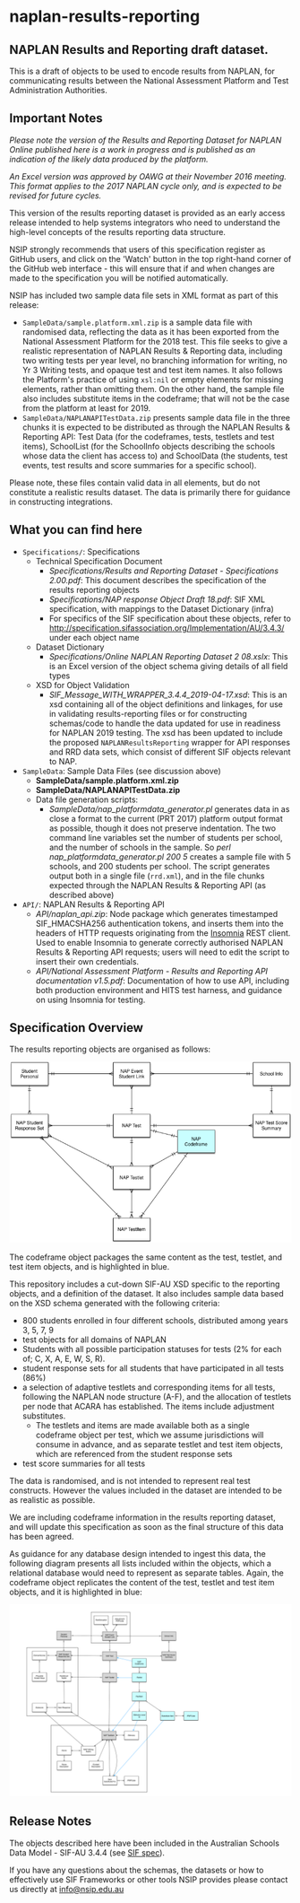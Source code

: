 # naplan-results-reporting


## NAPLAN Results and Reporting draft dataset. 
This is a draft of objects to be used to  encode results from NAPLAN, for communicating results between the National Assessment Platform and Test Administration Authorities.

## Important Notes

_Please note the version of the Results and Reporting Dataset for NAPLAN Online published here is a work in progress and is published as an indication of the likely data produced by the platform._
 
_An Excel version was approved by OAWG at their November 2016 meeting. This format applies to the 2017 NAPLAN cycle only, and is expected to be revised for future cycles._ 


This version of the results reporting dataset is provided as an early access release intended to help systems integrators who need to understand the high-level concepts of the results reporting data structure.

NSIP strongly recommends that users of this specification register as GitHub users, and click on the 'Watch' button in the top right-hand corner of the GitHub web interface - this will ensure that if and when changes are made to the specification you will be notified automatically.

NSIP has included two sample data file sets in XML format as part of this release: 

* `SampleData/sample.platform.xml.zip` is a sample data file with randomised data, reflecting the data as it has been exported from the National Assessment Platform for the 2018 test. This file seeks to give a realistic representation of NAPLAN Results & Reporting data, including two writing tests per year level, no branching information for writing, no Yr 3 Writing tests, and opaque test and test item names. It also follows the Platform's practice of using `xsl:nil` or empty elements for missing elements, rather than omitting them. On the other hand, the sample file also includes substitute items in the codeframe; that will not be the case from the platform at least for 2019.
* `SampleData/NAPLANAPITestData.zip` presents sample data file in the three chunks it is expected to be distributed as through the NAPLAN Results & Reporting API: Test Data (for the codeframes, tests, testlets and test items), SchoolList (for the SchoolInfo objects describing the schools whose data the client has access to) and SchoolData (the students, test events, test results and score summaries for a specific school).

Please note, these files contain valid data in all elements, but do not constitute a realistic results dataset. The data is primarily there for guidance in constructing integrations.


## What you can find here

* `Specifications/`: Specifications
  * Technical Specification Document
    * _Specifications/Results and Reporting Dataset - Specifications 2.00.pdf_: This document describes the specification of the results reporting objects
    * _Specifications/NAP response Object Draft 18.pdf_: SIF XML specification, with mappings to the Dataset Dictionary (infra)
    * For specifics of the SIF specification about these objects, refer to http://specification.sifassociation.org/Implementation/AU/3.4.3/ under each object name
  * Dataset Dictionary
    * _Specifications/Online NAPLAN Reporting Dataset 2 08.xslx_: This is an Excel version of the object schema giving details of all field types 
  * XSD for Object Validation
    * _SIF_Message_WITH_WRAPPER_3.4.4_2019-04-17.xsd_: This is an xsd containing all of the object definitions and linkages, for use in validating results-reporting files or for constructing schemas/code to handle the data updated for use in readiness for NAPLAN 2019 testing. The xsd has been updated to include the proposed `NAPLANResultsReporting` wrapper for API responses and RRD data sets, which consist of different SIF objects relevant to NAP.
* `SampleData`: Sample Data Files (see discussion above)
  * **SampleData/sample.platform.xml.zip**
  * **SampleData/NAPLANAPITestData.zip**
  * Data file generation scripts:
    * _SampleData/nap_platformdata_generator.pl_ generates data in as close a format to the current (PRT 2017) platform output format as possible, though it does not preserve indentation. The two command line variables set the number of students per school, and the number of schools in the sample. So _perl nap_platformdata_generator.pl 200 5_ creates a sample file with 5 schools, and 200 students per school. The script generates output both in a single file (`rrd.xml`), and in the file chunks expected through the NAPLAN Results & Reporting API (as described above)
* `API/`: NAPLAN Results & Reporting API
  * _API/naplan_api.zip_: Node package which generates timestamped SIF_HMACSHA256 authentication tokens, and inserts them into the headers of HTTP requests originating from the [Insomnia](https://insomnia.rest) REST client. Used to enable Insomnia to generate correctly authorised NAPLAN Results & Reporting API requests; users will need to edit the script to insert their own credentials.
  * _API/National Assessment Platform - Results and Reporting API documentation v1.5.pdf_: Documentation of how to use API, including both production environment and HITS test harness, and guidance on using Insomnia for testing.

## Specification Overview
The results reporting objects are organised as follows:

![E-R diagram](https://raw.githubusercontent.com/nsip/naplan-results-reporting/master/images/NAPResponses.png "E-R diagram")

The codeframe object packages the same content as the test, testlet, and test item objects, and is highlighted in blue.

This repository includes a cut-down SIF-AU XSD specific to the reporting objects, and a definition of the dataset. It also includes sample data based on the XSD schema generated with the following criteria:  

* 800 students enrolled in four different schools, distributed among years 3, 5, 7, 9
* test objects for all domains of NAPLAN
* Students with all possible participation statuses for tests (2%  for each of; C, X, A, E, W, S, R).
* student response sets for all students that have participated in all tests (86%)
* a selection of adaptive testlets and corresponding items for all tests, following the NAPLAN node structure (A-F), and the allocation of testlets per node that ACARA has established. The items include adjustment substitutes.
  * The testlets and items are made available both as a single codeframe object per test, which we assume jurisdictions will consume in advance, and as separate testlet and test item objects, which are referenced from the student response sets
* test score summaries for all tests

The data is randomised, and is not intended to represent real test constructs. However the values included in the dataset are intended to be as realistic as possible.

We are including codeframe information in the results reporting dataset, and will update this specification as soon as the final structure of this data has been agreed.

As guidance for any database design intended to ingest this data, the following diagram presents all lists included within the objects, which a relational database would need to represent as separate tables. Again, the codeframe object replicates the content of the test, testlet and test item objects, and it is highlighted in blue:

![E-R diagram](https://raw.githubusercontent.com/nsip/naplan-results-reporting/master/images/NAPResponses1.png "Expanded E-R diagram")

## Release Notes

The objects described here have been included in the Australian Schools Data Model - SIF-AU 3.4.4 (see [SIF spec](http://specification.sifassociation.org/Implementation/AU/3.4.4/ )).

If you have any questions about the schemas, the datasets or how to effectively use SIF Frameworks or other tools NSIP provides please contact us directly at info@nsip.edu.au

<!--
## Scott notes library Install (to be cleaned up)

cpan install Data::GUID::Any
cpan install Data::Random::Contact
cpan install String::Random
cpan install Algorithm::LUHN
cpan install List::Compare
cpan install Text::Lorem
cpan install List::Compare
apt-get install wbritish
-->
